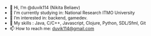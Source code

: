 - 👋 Hi, I’m @duvik114 (Nikita Beliaev)
- 📖 I'm currently studying in: National Research ITMO University
- 👀 I’m interested in: backend, gamedev. 
- 💪 My skills : Java, C/C++, Javascript, Clojure, Python, SDL/Sfml, Git
- 📫 How to reach me: duvik114@gmail.com

<!---
duvik114/duvik114 is a ✨ special ✨ repository because its `README.md` (this file) appears on your GitHub profile.
You can click the Preview link to take a look at your changes.
--->
